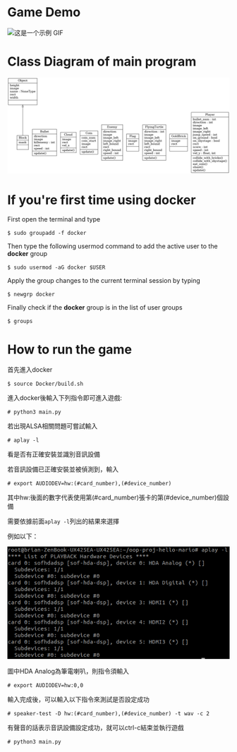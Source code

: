 # Game Demo
![这是一个示例 GIF](docs/mario.gif)

# Class Diagram of main program
![Class Diagram](docs/classes.png)

# If you're first time using docker 
First open the terminal and type
```
$ sudo groupadd -f docker
```
Then type the following usermod command to add the active user to the **docker** group
```
$ sudo usermod -aG docker $USER
```
Apply the group changes to the current terminal session by typing
```
$ newgrp docker
```
Finally check if the **docker** group is in the list of user groups
```
$ groups
```

# How to run the game
首先進入docker
```
$ source Docker/build.sh
```
進入docker後輸入下列指令即可進入遊戲:
```
# python3 main.py
```
若出現ALSA相關問題可嘗試輸入
```
# aplay -l
```
看是否有正確安裝並識別音訊設備

若音訊設備已正確安裝並被偵測到，輸入
```
# export AUDIODEV=hw:(#card_number),(#device_number)
```
其中hw:後面的數字代表使用第(#card_number)張卡的第(#device_number)個設備

需要依據前面`aplay -l`列出的結果來選擇

例如以下：

![aplay example image](docs/aplay_example.png)

圖中HDA Analog為筆電喇叭，則指令須輸入
```
# export AUDIODEV=hw:0,0
```

輸入完成後，可以輸入以下指令來測試是否設定成功
```
# speaker-test -D hw:(#card_number),(#device_number) -t wav -c 2
```
有聲音的話表示音訊設備設定成功，就可以ctrl-c結束並執行遊戲
```
# python3 main.py
```